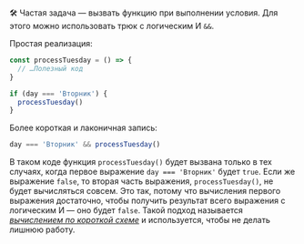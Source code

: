 🛠 Частая задача — вызвать функцию при выполнении условия. Для этого можно использовать трюк с логическим И `&&`.

Простая реализация:

```js
const processTuesday = () => {
  // …Полезный код
}

if (day === 'Вторник') {
  processTuesday()
}
```

Более короткая и лаконичная запись:

```js
day === 'Вторник' && processTuesday()
```

В таком коде функция `processTuesday()` будет вызвана только в тех случаях, когда первое выражение `day === 'Вторник'` будет `true`. Если же выражение `false`, то вторая часть выражения, `processTuesday()`, не будет вычисляться совсем. Это так, потому что вычисления первого выражения достаточно, чтобы получить результат всего выражения с логическим И — оно будет `false`. Такой подход называется [_вычислением по короткой схеме_](https://ru.wikipedia.org/wiki/%D0%92%D1%8B%D1%87%D0%B8%D1%81%D0%BB%D0%B5%D0%BD%D0%B8%D1%8F_%D0%BF%D0%BE_%D0%BA%D0%BE%D1%80%D0%BE%D1%82%D0%BA%D0%BE%D0%B9_%D1%81%D1%85%D0%B5%D0%BC%D0%B5) и используется, чтобы не делать лишнюю работу.
